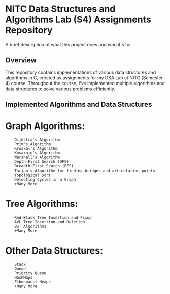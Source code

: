
# NITC Data Structures and Algorithms Lab (S4) Assignments Repository

A brief description of what this project does and who it's for

## Overview

This repository contains implementations of various data structures and algorithms in C, created as assignments for my DSA Lab at NITC (Semester 4) course. Throughout the course, I've implemented multiple algorithms and data structures to solve various problems efficiently.

## Implemented Algorithms and Data Structures

# Graph Algorithms:
        Dijkstra's Algorithm
        Prim's Algorithm
        Kruskal's Algorithm
        Kosaruju's Algorithm
        Warshall's Algorithm
        Depth-First Search (DFS)
        Breadth-First Search (BFS)
        Tarjan's Algorithm for finding bridges and articulation points
        Topological Sort
        Detecting Cycles in a Graph
        +Many More

# Tree Algorithms:
        Red-Black Tree Insertion and Fixup
        AVL Tree Insertion and Deletion
        BST Algorithms
        +Many More
    
# Other Data Structures:
        Stack
        Queue
        Priority Queue
        HashMaps
        Fibonnacci Heaps
        +Many More
